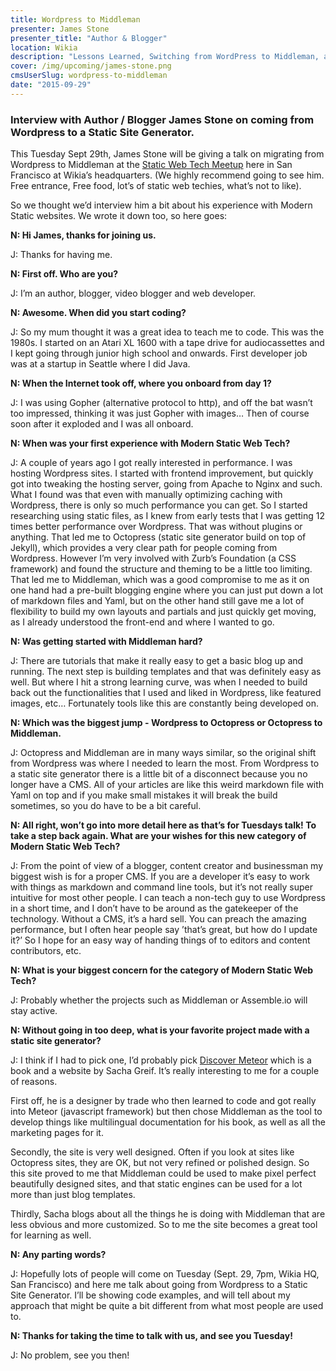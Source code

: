 ```yaml
---
title: Wordpress to Middleman
presenter: James Stone
presenter_title: "Author & Blogger"
location: Wikia
description: "Lessons Learned, Switching from WordPress to Middleman, a Static Site Generator"
cover: /img/upcoming/james-stone.png
cmsUserSlug: wordpress-to-middleman
date: "2015-09-29"
---
```


### Interview with Author / Blogger James Stone on coming from Wordpress to a Static Site Generator.

This Tuesday Sept 29th, James Stone will be giving a talk on migrating from Wordpress to Middleman at the [Static Web Tech Meetup](http://www.meetup.com/sf-static-web-tech/events/225453139/) here in San Francisco at Wikia’s headquarters. (We highly recommend going to see him. Free entrance, Free food, lot’s of static web techies, what’s not to like).

So we thought we’d interview him a bit about his experience with Modern Static websites. We wrote it down too, so here goes:

__N: Hi James, thanks for joining us.__

J: Thanks for having me.

__N: First off. Who are you?__

J: I’m an author, blogger, video blogger and web developer.

__N: Awesome. When did you start coding?__

J: So my mum thought it was a great idea to teach me to code. This was the 1980s. I started on an Atari XL 1600 with a tape drive for audiocassettes and I kept going through junior high school and onwards. First developer job was at a startup in Seattle where I did Java.

__N: When the Internet took off, where you onboard from day 1?__

J: I was using Gopher (alternative protocol to http), and off the bat wasn’t too impressed, thinking it was just Gopher with images… Then of course soon after it exploded and I was all onboard.

__N: When was your first experience with Modern Static Web Tech?__

J: A couple of years ago I got really interested in performance. I was hosting Wordpress sites. I started with frontend improvement, but quickly got into tweaking the hosting server, going from Apache to Nginx and such. What I found was that even with manually optimizing caching with Wordpress, there is only so much performance you can get. So I started researching using static files, as I knew from early tests that I was getting 12 times better performance over Wordpress. That was without plugins or anything.
That led me to Octopress (static site generator build on top of Jekyll), which provides a very clear path for people coming from Wordpress.
However I’m very involved with Zurb’s Foundation (a CSS framework) and found the structure and theming to be a little too limiting.
That led me to Middleman, which was a good compromise to me as it on one hand had a pre-built blogging engine where you can just put down a lot of markdown files and Yaml, but on the other hand still gave me a lot of flexibility to build my own layouts and partials and just quickly get moving, as I already understood the front-end and where I wanted to go.

__N: Was getting started with Middleman hard?__

J: There are tutorials that make it really easy to get a basic blog up and running.
The next step is building templates and that was definitely easy as well.
But where I hit a strong learning curve, was when I needed to build back out the functionalities that I used and liked in Wordpress, like featured images, etc…
Fortunately tools like this are constantly being developed on.

__N: Which was the biggest jump - Wordpress to Octopress or Octopress to Middleman.__

J: Octopress and Middleman are in many ways similar, so the original shift from Wordpress was where I needed to learn the most.
From Wordpress to a static site generator there is a little bit of a disconnect because you no longer have a CMS.
All of your articles are like this weird markdown file with Yaml on top and if you make small mistakes it will break the build sometimes, so you do have to be a bit careful.

__N: All right, won’t go into more detail here as that’s for Tuesdays talk!
To take a step back again. What are your wishes for this new category of Modern Static Web Tech?__

J: From the point of view of a blogger, content creator and businessman my biggest wish is for a proper CMS. If you are a developer it’s easy to work with things as markdown and command line tools, but it’s not really super intuitive for most other people.
I can teach a non-tech guy to use Wordpress in a short time, and I don’t have to be around as the gatekeeper of the technology.
Without a CMS, it’s a hard sell. You can preach the amazing performance, but I often hear people say ’that’s great, but how do I update it?’
So I hope for an easy way of handing things of to editors and content contributors, etc.

__N: What is your biggest concern for the category of Modern Static Web Tech?__

J: Probably whether the projects such as Middleman or Assemble.io will stay active.

__N: Without going in too deep, what is your favorite project made with a static site generator?__

J: I think if I had to pick one, I’d probably pick [Discover Meteor](https://www.discovermeteor.com/) which is a book and a website by Sacha Greif. It’s really interesting to me for a couple of reasons.

First off, he is a designer by trade who then learned to code and got really into Meteor (javascript framework) but then chose Middleman as the tool to develop things like multilingual documentation for his book, as well as all the marketing pages for it.

Secondly, the site is very well designed. Often if you look at sites like Octopress sites, they are OK, but not very refined or polished design. So this site proved to me that Middleman could be used to make pixel perfect beautifully designed sites, and that static engines can be used for a lot more than just blog templates.

Thirdly, Sacha blogs about all the things he is doing with Middleman that are less obvious and more customized. So to me the site becomes a great tool for learning as well.

__N: Any parting words?__

J: Hopefully lots of people will come on Tuesday (Sept. 29, 7pm, Wikia HQ, San Francisco) and here me talk about going from Wordpress to a Static Site Generator. I’ll be showing code examples, and will tell about my approach that might be quite a bit different from what most people are used to.

__N: Thanks for taking the time to talk with us, and see you Tuesday!__

J: No problem, see you then!
